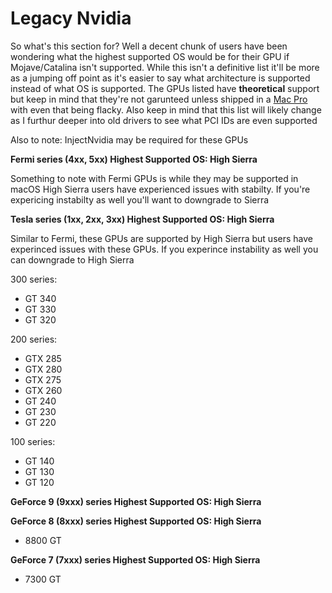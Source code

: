 # Legacy Nvidia

So what's this section for? Well a decent chunk of users have been wondering what the highest supported OS would be for their GPU if Mojave/Catalina isn't supported. While this isn't a definitive list it'll be more as a jumping off point as it's easier to say what architecture is supported instead of what OS is supported. The GPUs listed have **theoretical** support but keep in mind that they're not garunteed unless shipped in a [Mac Pro](https://support.apple.com/en-lamr/HT201805) with even that being flacky.  Also keep in mind that this list will likely change as I furthur deeper into old drivers to see what PCI IDs are even supported

Also to note: InjectNvidia may be required for these GPUs

**Fermi series (4xx, 5xx) Highest Supported OS: High Sierra**

Something to note with Fermi GPUs is while they may be supported in macOS High Sierra users have experienced issues with stabilty. If you're expericing instabilty as well you'll want to downgrade to Sierra

**Tesla series (1xx, 2xx, 3xx) Highest Supported OS: High Sierra**

Similar to Fermi, these GPUs are supported by High Sierra but users have experinced issues with these GPUs. If you experince instability as well you can downgrade to High Sierra

300 series:

* GT 340
* GT 330
* GT 320

200 series:

* GTX 285
* GTX 280
* GTX 275
* GTX 260
* GT 240
* GT 230
* GT 220

100 series:

* GT 140
* GT 130
* GT 120

**GeForce 9 \(9xxx\) series Highest Supported OS: High Sierra**

**GeForce 8 \(8xxx\) series Highest Supported OS: High Sierra**

* 8800 GT

**GeForce 7 \(7xxx\) series Highest Supported OS: High Sierra**

* 7300 GT

